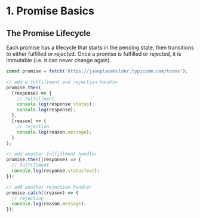 # 1. Promise Basics

## The Promise Lifecycle

Each promise has a lifecycle that starts in the pending state, then transitions to either fulfilled or rejected. Once a promise is fulfilled or rejected, it is immutable (i.e. it can never change again).

```javascript
const promise = fetch('https://jsonplaceholder.typicode.com/todos');

// add a fulfillment and rejection handler
promise.then(
  (response) => {
    // fulfillment
    console.log(response.status);
    console.log(response);
  },
  (reason) => {
    // rejection
    console.log(reason.message);
  }
);

// add another fulfillment handler
promise.then((response) => {
  // fulfillment
  console.log(response.statusText);
});

// add another rejection handler
promise.catch((reason) => {
  // rejection
  console.log(reason.message);
});
```
